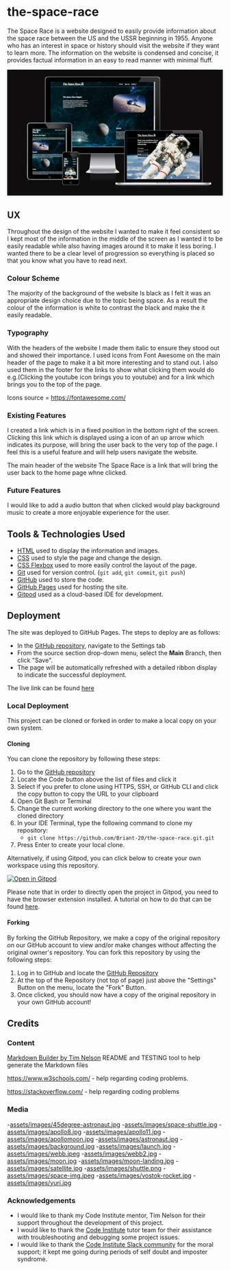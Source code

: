 # the-space-race
The Space Race is a website designed to easily provide information about the space race between the US and the USSR beginning in 1955. Anyone who has an interest in space or history should visit the website if they want to learn more. The information on the website is condensed and concise, it provides factual information in an easy to read manner with minimal fluff.

![screenshot](documentation/mockup.png)

## UX

Throughout the design of the website I wanted to make it feel consistent so I kept most of the information in the middle of the screen as I wanted it  to be easily readable while also having images around it to make it less boring. I wanted there to be a clear level of progression so everything is placed so that you know what you have to read next.

### Colour Scheme

The majority of the background of the website Is black as I felt it was an appropriate design choice due to the topic being space. As a result the colour of the information is white to contrast the black and make the it easily readable.

### Typography

With the headers of the website I made them italic to ensure they stood out and showed their importance. I used icons from Font Awesome on the main header of the page to make it a bit more interesting and to stand out. I also used them in the footer for the links to show what clicking them would do e.g.(Clicking the youtube icon brings you to youtube) and for a link which brings you to the top of the page.

Icons source = https://fontawesome.com/

### Existing Features

I created a link which is in a fixed position in the bottom right of the screen. Clicking this link which is displayed using a icon of an up arrow which indicates its purpose, will bring the user back to the very top of the page. I feel this is a useful feature and will help users navigate the website.

The main header of the website The Space Race is a link that will bring the user back to the home page whne clicked.

### Future Features

I would like to add a audio button that when clicked would play background music to create a more enjoyable experience for the user.

## Tools & Technologies Used

- [HTML](https://en.wikipedia.org/wiki/HTML) used to display the information and images.
- [CSS](https://en.wikipedia.org/wiki/CSS) used to style the page and change the design.
- [CSS Flexbox](https://www.w3schools.com/css/css3_flexbox.asp) used to more easily control the layout of the page.
- [Git](https://git-scm.com) used for version control. (`git add`, `git commit`, `git push`)
- [GitHub](https://github.com) used to store the code.
- [GitHub Pages](https://pages.github.com) used for hosting the site.
- [Gitpod](https://gitpod.io) used as a cloud-based IDE for development.

## Deployment

The site was deployed to GitHub Pages. The steps to deploy are as follows:
- In the [GitHub repository](https://github.com/Briant-20/the-space-race.git), navigate to the Settings tab 
- From the source section drop-down menu, select the **Main** Branch, then click "Save".
- The page will be automatically refreshed with a detailed ribbon display to indicate the successful deployment.

The live link can be found [here](https://briant-20.github.io/the-space-race)

### Local Deployment

This project can be cloned or forked in order to make a local copy on your own system.

#### Cloning

You can clone the repository by following these steps:

1. Go to the [GitHub repository](https://github.com/Briant-20/the-space-race.git) 
2. Locate the Code button above the list of files and click it 
3. Select if you prefer to clone using HTTPS, SSH, or GitHub CLI and click the copy button to copy the URL to your clipboard
4. Open Git Bash or Terminal
5. Change the current working directory to the one where you want the cloned directory
6. In your IDE Terminal, type the following command to clone my repository:
	- `git clone https://github.com/Briant-20/the-space-race.git.git`
7. Press Enter to create your local clone.

Alternatively, if using Gitpod, you can click below to create your own workspace using this repository.

[![Open in Gitpod](https://gitpod.io/button/open-in-gitpod.svg)](https://gitpod.io/#https://github.com/Briant-20/the-space-race.git)

Please note that in order to directly open the project in Gitpod, you need to have the browser extension installed.
A tutorial on how to do that can be found [here](https://www.gitpod.io/docs/configure/user-settings/browser-extension).

#### Forking

By forking the GitHub Repository, we make a copy of the original repository on our GitHub account to view and/or make changes without affecting the original owner's repository.
You can fork this repository by using the following steps:

1. Log in to GitHub and locate the [GitHub Repository](https://github.com/Briant-20/the-space-race.git)
2. At the top of the Repository (not top of page) just above the "Settings" Button on the menu, locate the "Fork" Button.
3. Once clicked, you should now have a copy of the original repository in your own GitHub account!

## Credits

### Content

 [Markdown Builder by Tim Nelson](https://traveltimn.github.io/markdown-builder)  README and TESTING  tool to help generate the Markdown files

https://www.w3schools.com/ - help regarding coding problems.

https://stackoverflow.com/ - help regarding coding problems

### Media

-[assets/images/45degree-astronaut.jpg](https://www.nationalgeographic.com/science/article/first-untethered-spacewalk-bruce-mccandless-astronaut-space-science)
-[assets/images/space-shuttle.jpg](https://www.apqc.org/blog/remembering-apollo-why-km-mission-critical-nasa) 
-[assets/images/apollo8.jpg](https://www.smithsonianmag.com/smithsonian-institution/how-apollo-8-saved-1968-180970991/)
-[assets/images/apollo11.jpg](https://www.britannica.com/topic/Apollo-11)
-[assets/images/apollomoon.jpg](https://www.bbc.com/news/uk-wales-49036048)
-[assets/images/astronaut.jpg](https://www.pexels.com/search/astronaut/)
-[assets/images/background.jpg](https://www.pxfuel.com/en/desktop-wallpaper-osbsy)
-[assets/images/launch.jpg](https://www.popularmechanics.com/space/rockets/a36304153/nasa-space-shuttle/)
-[assets/images/webb.jpeg](https://www.nasa.gov/webbfirstimages)
-[assets/images/webb2.jpg](https://www.sciencenews.org/article/favorite-top-space-images-of-all-time)
-[assets/images/moon.jpg](https://www.eso.org/public/belgium-nl/videos/moon_big_4k/)
-[assets/images/moon-landing.jpg](https://www.jpl.nasa.gov/edu/news/2019/5/29/celebrate-the-50th-anniversary-of-nasas-apollo-moon-landing-with-educational-resources-and-projects-for-kids/)
-[assets/images/satellite.jpg](https://www.flickr.com/photos/gsfc/12867973205)
-[assets/images/shuttle.png](https://www.nasa.gov/feature/60-years-ago-soviets-launch-sputnik-3)
-[assets/images/space-img.jpeg](https://cordis.europa.eu/article/id/413499-cost-effective-green-and-more-efficient-propulsion-systems-for-small-satellites)
-[assets/images/vostok-rocket.jpg](https://www.space.com/every-crewed-spacecraft-human-spaceflight-history.html)
-[assets/images/yuri.jpg](https://wallpapersafari.com/yuri-gagarin-wallpaper/)

### Acknowledgements

- I would like to thank my Code Institute mentor, Tim Nelson for their support throughout the development of this project.
- I would like to thank the [Code Institute](https://codeinstitute.net) tutor team for their assistance with troubleshooting and debugging some project issues.
- I would like to thank the [Code Institute Slack community](https://code-institute-room.slack.com) for the moral support; it kept me going during periods of self doubt and imposter syndrome.


